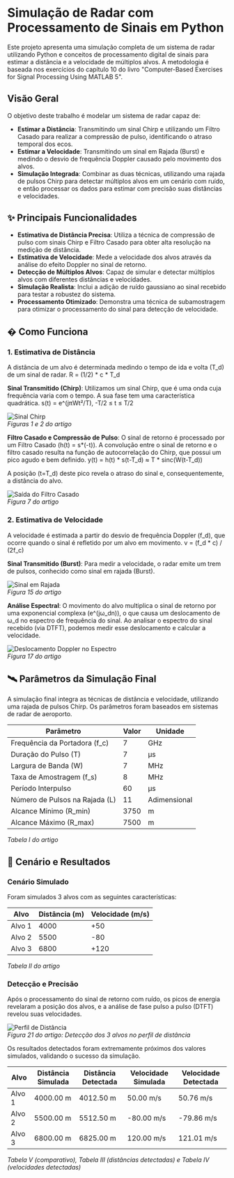 # Simulação de Radar com Processamento de Sinais em Python

Este projeto apresenta uma simulação completa de um sistema de radar utilizando Python e conceitos de processamento digital de sinais para estimar a distância e a velocidade de múltiplos alvos. A metodologia é baseada nos exercícios do capítulo 10 do livro "Computer-Based Exercises for Signal Processing Using MATLAB 5".

## Visão Geral

O objetivo deste trabalho é modelar um sistema de radar capaz de:

- **Estimar a Distância**: Transmitindo um sinal Chirp e utilizando um Filtro Casado para realizar a compressão de pulso, identificando o atraso temporal dos ecos.
- **Estimar a Velocidade**: Transmitindo um sinal em Rajada (Burst) e medindo o desvio de frequência Doppler causado pelo movimento dos alvos.
- **Simulação Integrada**: Combinar as duas técnicas, utilizando uma rajada de pulsos Chirp para detectar múltiplos alvos em um cenário com ruído, e então processar os dados para estimar com precisão suas distâncias e velocidades.

## ✨ Principais Funcionalidades

- **Estimativa de Distância Precisa**: Utiliza a técnica de compressão de pulso com sinais Chirp e Filtro Casado para obter alta resolução na medição de distância.
- **Estimativa de Velocidade**: Mede a velocidade dos alvos através da análise do efeito Doppler no sinal de retorno.
- **Detecção de Múltiplos Alvos**: Capaz de simular e detectar múltiplos alvos com diferentes distâncias e velocidades.
- **Simulação Realista**: Inclui a adição de ruído gaussiano ao sinal recebido para testar a robustez do sistema.
- **Processamento Otimizado**: Demonstra uma técnica de subamostragem para otimizar o processamento do sinal para detecção de velocidade.

## � Como Funciona

### 1. Estimativa de Distância

A distância de um alvo é determinada medindo o tempo de ida e volta (T_d) de um sinal de radar.
R = (1/2) * c * T_d


**Sinal Transmitido (Chirp)**: Utilizamos um sinal Chirp, que é uma onda cuja frequência varia com o tempo. A sua fase tem uma característica quadrática.
s(t) = e^(jπWt²/T), -T/2 ≤ t ≤ T/2


![Sinal Chirp](https://i.imgur.com/eBwZ85x.png)  
*Figuras 1 e 2 do artigo*

**Filtro Casado e Compressão de Pulso**: O sinal de retorno é processado por um Filtro Casado (h(t) = s*(-t)). A convolução entre o sinal de retorno e o filtro casado resulta na função de autocorrelação do Chirp, que possui um pico agudo e bem definido.
y(t) = h(t) * s(t-T_d) ≈ T * sinc(W(t-T_d))

A posição (t=T_d) deste pico revela o atraso do sinal e, consequentemente, a distância do alvo.

![Saída do Filtro Casado](https://i.imgur.com/pZz8gAn.png)  
*Figura 7 do artigo*

### 2. Estimativa de Velocidade

A velocidade é estimada a partir do desvio de frequência Doppler (f_d), que ocorre quando o sinal é refletido por um alvo em movimento.
v = (f_d * c) / (2f_c)


**Sinal Transmitido (Burst)**: Para medir a velocidade, o radar emite um trem de pulsos, conhecido como sinal em rajada (Burst).

![Sinal em Rajada](https://i.imgur.com/W2d2Lza.png)  
*Figura 15 do artigo*

**Análise Espectral**: O movimento do alvo multiplica o sinal de retorno por uma exponencial complexa (e^(jω_dn)), o que causa um deslocamento de ω_d no espectro de frequência do sinal. Ao analisar o espectro do sinal recebido (via DTFT), podemos medir esse deslocamento e calcular a velocidade.

![Deslocamento Doppler no Espectro](https://i.imgur.com/j1JtD2A.png)  
*Figura 17 do artigo*

## 🛰️ Parâmetros da Simulação Final

A simulação final integra as técnicas de distância e velocidade, utilizando uma rajada de pulsos Chirp. Os parâmetros foram baseados em sistemas de radar de aeroporto.

| Parâmetro                  | Valor | Unidade       |
|----------------------------|-------|---------------|
| Frequência da Portadora (f_c) | 7     | GHz           |
| Duração do Pulso (T)       | 7     | μs            |
| Largura de Banda (W)       | 7     | MHz           |
| Taxa de Amostragem (f_s)   | 8     | MHz           |
| Período Interpulso         | 60    | μs            |
| Número de Pulsos na Rajada (L) | 11    | Adimensional  |
| Alcance Mínimo (R_min)     | 3750  | m             |
| Alcance Máximo (R_max)     | 7500  | m             |

*Tabela I do artigo*

## 🎯 Cenário e Resultados

### Cenário Simulado

Foram simulados 3 alvos com as seguintes características:

| Alvo   | Distância (m) | Velocidade (m/s) |
|--------|---------------|------------------|
| Alvo 1 | 4000          | +50              |
| Alvo 2 | 5500          | -80              |
| Alvo 3 | 6800          | +120             |

*Tabela II do artigo*

### Detecção e Precisão

Após o processamento do sinal de retorno com ruído, os picos de energia revelaram a posição dos alvos, e a análise de fase pulso a pulso (DTFT) revelou suas velocidades.

![Perfil de Distância](https://i.imgur.com/CGBiTzM.png)  
*Figura 21 do artigo: Detecção dos 3 alvos no perfil de distância*

Os resultados detectados foram extremamente próximos dos valores simulados, validando o sucesso da simulação.

| Alvo   | Distância Simulada | Distância Detectada | Velocidade Simulada | Velocidade Detectada |
|--------|--------------------|---------------------|---------------------|----------------------|
| Alvo 1 | 4000.00 m          | 4012.50 m           | 50.00 m/s           | 50.76 m/s            |
| Alvo 2 | 5500.00 m          | 5512.50 m           | -80.00 m/s          | -79.86 m/s           |
| Alvo 3 | 6800.00 m          | 6825.00 m           | 120.00 m/s          | 121.01 m/s           |

*Tabela V (comparativo), Tabela III (distâncias detectadas) e Tabela IV (velocidades detectadas)*
